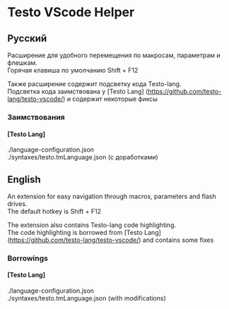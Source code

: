 # Testo VScode Helper
## Русский
Расширение для удобного перемещения по макросам, параметрам и флешкам.  
Горячая клавиша по умолчанию Shift + F12

Также расширение содержит подсветку кода Testo-lang.  
Подсветка кода заимствована у [Testo Lang] (https://github.com/testo-lang/testo-vscode/) и содержит некоторые фиксы  

### Заимствования
#### [Testo Lang]
./language-configuration.json  
./syntaxes/testo.tmLanguage.json (с доработками)  

## English
An extension for easy navigation through macros, parameters and flash drives.  
The default hotkey is Shift + F12

The extension also contains Testo-lang code highlighting.  
The code highlighting is borrowed from [Testo Lang] (https://github.com/testo-lang/testo-vscode/) and contains some fixes  

### Borrowings
#### [Testo Lang]
./language-configuration.json  
./syntaxes/testo.tmLanguage.json (with modifications)  